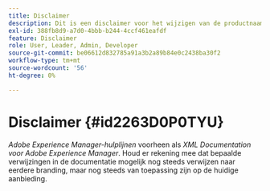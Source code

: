 ```yaml
---
title: Disclaimer
description: Dit is een disclaimer voor het wijzigen van de productnaam van XML Documentation voor Adobe Experience Manager in AEM hulplijnen
exl-id: 388fb8d9-a7d0-4bbb-b244-4ccf461eafdf
feature: Disclaimer
role: User, Leader, Admin, Developer
source-git-commit: be06612d832785a91a3b2a89b84e0c2438ba30f2
workflow-type: tm+mt
source-wordcount: '56'
ht-degree: 0%

---
```


# Disclaimer {#id2263D0P0TYU}

*Adobe Experience Manager-hulplijnen* voorheen als *XML Documentation voor Adobe Experience Manager*. Houd er rekening mee dat bepaalde verwijzingen in de documentatie mogelijk nog steeds verwijzen naar eerdere branding, maar nog steeds van toepassing zijn op de huidige aanbieding.

